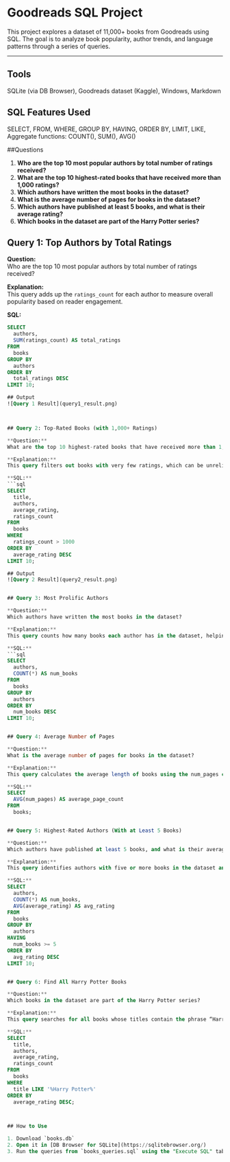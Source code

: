 # Goodreads SQL Project

This project explores a dataset of 11,000+ books from Goodreads using SQL. The goal is to analyze book popularity, author trends, and language patterns through a series of queries.

---

## Tools
SQLite (via DB Browser), Goodreads dataset (Kaggle), Windows, Markdown

## SQL Features Used
SELECT, FROM, WHERE, GROUP BY, HAVING, ORDER BY, LIMIT, LIKE,
Aggregate functions: COUNT(), SUM(), AVG()

##Questions
1. **Who are the top 10 most popular authors by total number of ratings received?**  
2. **What are the top 10 highest-rated books that have received more than 1,000 ratings?**  
3. **Which authors have written the most books in the dataset?**  
4. **What is the average number of pages for books in the dataset?**  
5. **Which authors have published at least 5 books, and what is their average rating?**  
6. **Which books in the dataset are part of the Harry Potter series?**



## Query 1: Top Authors by Total Ratings

**Question:**  
Who are the top 10 most popular authors by total number of ratings received?

**Explanation:**  
This query adds up the `ratings_count` for each author to measure overall popularity based on reader engagement.

**SQL:**
```sql
SELECT 
  authors, 
  SUM(ratings_count) AS total_ratings
FROM 
  books
GROUP BY 
  authors
ORDER BY 
  total_ratings DESC
LIMIT 10;

## Output
![Query 1 Result](query1_result.png)



## Query 2: Top-Rated Books (with 1,000+ Ratings)

**Question:**  
What are the top 10 highest-rated books that have received more than 1,000 ratings?

**Explanation:**  
This query filters out books with very few ratings, which can be unreliable or skewed. It focuses on books with over 1,000 ratings, then sorts by `average_rating` to identify consistently well-reviewed titles.

**SQL:**
```sql
SELECT 
  title, 
  authors, 
  average_rating, 
  ratings_count
FROM 
  books
WHERE 
  ratings_count > 1000
ORDER BY 
  average_rating DESC
LIMIT 10;

## Output
![Query 2 Result](query2_result.png)


## Query 3: Most Prolific Authors

**Question:**  
Which authors have written the most books in the dataset?

**Explanation:**  
This query counts how many books each author has in the dataset, helping identify the most prolific writers. It uses `COUNT(*)` to tally books per author and ranks them from highest to lowest.

**SQL:**
```sql
SELECT 
  authors, 
  COUNT(*) AS num_books
FROM 
  books
GROUP BY 
  authors
ORDER BY 
  num_books DESC
LIMIT 10;


## Query 4: Average Number of Pages

**Question:**
What is the average number of pages for books in the dataset?

**Explanation:**
This query calculates the average length of books using the num_pages column. It gives a general sense of how long the books are on average in this dataset.

**SQL:**
SELECT 
  AVG(num_pages) AS average_page_count
FROM 
  books;


## Query 5: Highest-Rated Authors (With at Least 5 Books)

**Question:**
Which authors have published at least 5 books, and what is their average rating?

**Explanation:**
This query identifies authors with five or more books in the dataset and ranks them by their average rating. It uses GROUP BY to aggregate ratings per author and HAVING to filter for those with at least 5 books — a clause not usable with WHERE.

**SQL:**
SELECT 
  authors, 
  COUNT(*) AS num_books,
  AVG(average_rating) AS avg_rating
FROM 
  books
GROUP BY 
  authors
HAVING 
  num_books >= 5
ORDER BY 
  avg_rating DESC
LIMIT 10;


## Query 6: Find All Harry Potter Books

**Question:**
Which books in the dataset are part of the Harry Potter series?

**Explanation:**
This query searches for all books whose titles contain the phrase “Harry Potter” using the LIKE operator with wildcard symbols (%). It helps demonstrate how to perform flexible text searches in SQL.

**SQL:**
SELECT 
  title, 
  authors, 
  average_rating, 
  ratings_count
FROM 
  books
WHERE 
  title LIKE '%Harry Potter%'
ORDER BY 
  average_rating DESC;



## How to Use

1. Download `books.db`
2. Open it in [DB Browser for SQLite](https://sqlitebrowser.org/)
3. Run the queries from `books_queries.sql` using the "Execute SQL" tab


